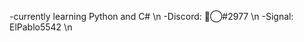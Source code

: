 -currently learning Python and C# \n
-Discord: ⃟⃝#2977 \n
-Signal: ElPablo5542 \n


<!---
elpablo5542/elpablo5542 is a ✨ special ✨ repository because its `README.md` (this file) appears on your GitHub profile.
You can click the Preview link to take a look at your changes.
--->
